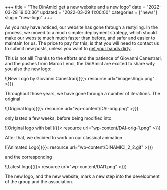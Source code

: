 +++
title = "The DinAmicI get a new website and a new logo"
date = "2022-03-28 19:00:36"
updated = "2022-03-29 11:00:00"
categories = ["news"]
slug = "new-logo"
+++

As you may have noticed, our website has gone through a restyling.
In the process, we moved to a much simpler deployment strategy, which should make our website much much faster than before, and safer and easier to maintain for us.
The price to pay for this, is that you will need to contact us to submit new posts, unless you want to [get your hands dirty](https://github.com/dai-dinamici/).

This is not all! Thanks to the efforts and the patience of Giovanni Canestrari, and the pushes from Marco Lenci, the DinAmicI are excited to share wity you also the new logo:

![New Logo by Giovanni Canestrari]({{< resource url="images/logo.png" >}})

Throughout those years, we have gone through a number of iterations.
The original

![Original logo]({{< resource url="wp-content/DAI-orig.png" >}})

only lasted a few weeks, before being modified into

![Original logo with ball]({{< resource url="wp-content/DAI-orig-1.png" >}})

After that, we decided to work on our classical animation

![Animated Logo]({{< resource url="wp-content/DINAMICI_2_2.gif" >}})

and the corresponding

![Latest logo]({{< resource url="wp-content/DAI1.png" >}})

The new logo, and the new website, mark a new step into the development of the group and the association.

